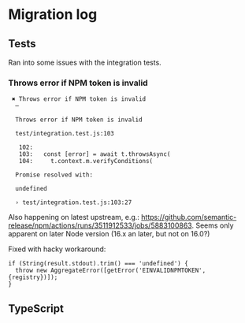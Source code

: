 # Migration log

## Tests

Ran into some issues with the integration tests.

### Throws error if NPM token is invalid

```
 ✖ Throws error if NPM token is invalid 
  ─

  Throws error if NPM token is invalid

  test/integration.test.js:103

   102:                                       
   103:   const [error] = await t.throwsAsync(
   104:     t.context.m.verifyConditions(     

  Promise resolved with:

  undefined

  › test/integration.test.js:103:27
```

Also happening on latest upstream, e.g.: https://github.com/semantic-release/npm/actions/runs/3511912533/jobs/5883100863. Seems only apparent on later Node version (16.x an later, but not on 16.0?)

Fixed with hacky workaround:

```
if (String(result.stdout).trim() === 'undefined') {
  throw new AggregateError([getError('EINVALIDNPMTOKEN', {registry})]);
}
```

## TypeScript
